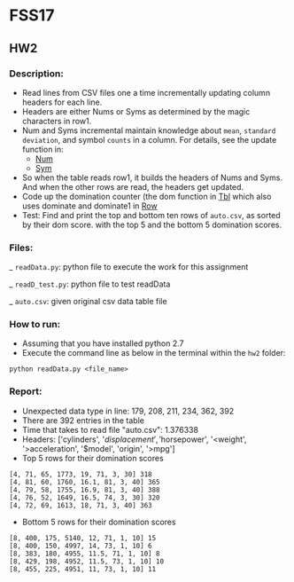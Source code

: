 # FSS17
## HW2

### Description: 

+ Read lines from CSV files one a time incrementally updating column headers for each line.
+ Headers are either Nums or Syms as determined by the magic characters in row1.
+ Num and Syms incremental maintain knowledge about `mean`, `standard deviation`, and symbol `counts` in a column. For details, see the update function in:
  + [Num](https://lualure.github.io/info/num.html)
  + [Sym](https://lualure.github.io/info/sym.html)
+ So when the table reads row1, it builds the headers of Nums and Syms. And when the other rows are read, the headers get updated.
+ Code up the domination counter (the dom function in [Tbl](https://lualure.github.io/info/tbl.html) which also uses dominate and dominate1 in [Row](https://lualure.github.io/info/row.html)
+ Test: Find and print the top and bottom ten rows of `auto.csv`, as sorted by their dom score. with the top 5 and the bottom 5 domination scores. 

### Files: 

_ `readData.py`: python file to execute the work for this assignment 

_ `readD_test.py`: python file to test readData 

_ `auto.csv`: given original csv data table file 

### How to run:

- Assuming that you have installed python 2.7
- Execute the command line as below in the terminal within the `hw2` folder:
```
python readData.py <file_name>
```

### Report:
- Unexpected data type in line: 179, 208, 211, 234, 362, 392 
- There are 392 entries in the table
- Time that takes to read file "auto.csv": 1.376338
- Headers: 
['cylinders', '$displacement', '$horsepower', '<weight', '>acceleration', '$model', 'origin', '>mpg']
- Top 5 rows for their domination scores
```
[4, 71, 65, 1773, 19, 71, 3, 30] 318
[4, 81, 60, 1760, 16.1, 81, 3, 40] 365
[4, 79, 58, 1755, 16.9, 81, 3, 40] 388
[4, 76, 52, 1649, 16.5, 74, 3, 30] 320
[4, 72, 69, 1613, 18, 71, 3, 40] 363
```
- Bottom 5 rows for their domination scores
```
[8, 400, 175, 5140, 12, 71, 1, 10] 15
[8, 400, 150, 4997, 14, 73, 1, 10] 6
[8, 383, 180, 4955, 11.5, 71, 1, 10] 8
[8, 429, 198, 4952, 11.5, 73, 1, 10] 10
[8, 455, 225, 4951, 11, 73, 1, 10] 11
```
